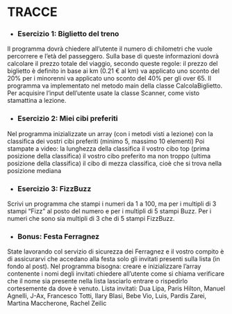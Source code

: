 # TRACCE
* ### Esercizio 1: Biglietto del treno
Il programma dovrà chiedere all’utente il numero di chilometri che vuole percorrere e l’età del passeggero. Sulla base di queste informazioni dovrà calcolare il prezzo totale del viaggio, secondo queste regole: il prezzo del biglietto è definito in base ai km (0.21 € al km) va applicato uno sconto del 20% per i minorenni va applicato uno sconto del 40% per gli over 65.
Il programma va implementato nel metodo main della classe CalcolaBiglietto. Per acquisire l’input dell’utente usate la classe Scanner, come visto stamattina a lezione.
* ### Esercizio 2: Miei cibi preferiti
Nel programma inizializzate un array (con i metodi visti a lezione) con la classifica dei vostri cibi preferiti (minimo 5, massimo 10 elementi)
Poi stampate a video:
la lunghezza della classifica
il vostro cibo top (prima posizione della classifica)
il vostro cibo preferito ma non troppo (ultima posizione della classifica)
il cibo di mezza classifica, cioè che si trova nella posizione mediana
* ### Esercizio 3: FizzBuzz
Scrivi un programma che stampi i numeri da 1 a 100, ma per i multipli di 3 stampi “Fizz” al posto del numero e per i multipli di 5 stampi Buzz. Per i numeri che sono sia multipli di 3 che di 5 stampi FizzBuzz.
* ### Bonus: Festa Ferragnez
State lavorando col servizio di sicurezza dei Ferragnez e il vostro compito è di assicurarvi che accedano alla festa solo gli invitati presenti sulla lista (in fondo al post).
Nel programma bisogna:
creare e inizializzare l’array contenente i nomi degli invitati
chiedere all’utente come si chiama
verificare che il nome sia presente nella lista
lasciarlo entrare o rispedirlo cortesemente da dove è venuto.
Lista invitati: Dua Lipa, Paris Hilton, Manuel Agnelli, J-Ax, Francesco Totti, Ilary Blasi, Bebe Vio, Luis, Pardis Zarei, Martina Maccherone, Rachel Zeilic